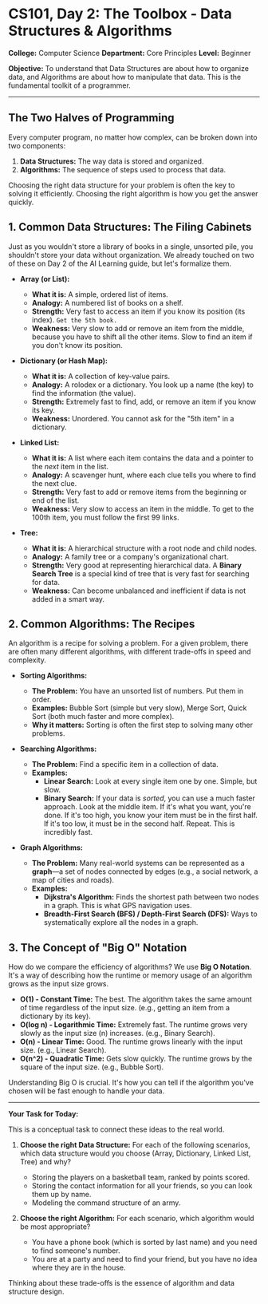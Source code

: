 # CS101, Day 2: The Toolbox - Data Structures & Algorithms

**College:** Computer Science
**Department:** Core Principles
**Level:** Beginner

**Objective:** To understand that Data Structures are about how to organize data, and Algorithms are about how to manipulate that data. This is the fundamental toolkit of a programmer.

---

## The Two Halves of Programming

Every computer program, no matter how complex, can be broken down into two components:

1.  **Data Structures:** The way data is stored and organized.
2.  **Algorithms:** The sequence of steps used to process that data.

Choosing the right data structure for your problem is often the key to solving it efficiently. Choosing the right algorithm is how you get the answer quickly.

## 1. Common Data Structures: The Filing Cabinets

Just as you wouldn't store a library of books in a single, unsorted pile, you shouldn't store your data without organization. We already touched on two of these on Day 2 of the AI Learning guide, but let's formalize them.

*   **Array (or List):**
    *   **What it is:** A simple, ordered list of items.
    *   **Analogy:** A numbered list of books on a shelf.
    *   **Strength:** Very fast to access an item if you know its position (its index). `Get the 5th book.`
    *   **Weakness:** Very slow to add or remove an item from the middle, because you have to shift all the other items. Slow to find an item if you don't know its position.

*   **Dictionary (or Hash Map):**
    *   **What it is:** A collection of key-value pairs.
    *   **Analogy:** A rolodex or a dictionary. You look up a name (the key) to find the information (the value).
    *   **Strength:** Extremely fast to find, add, or remove an item if you know its key.
    *   **Weakness:** Unordered. You cannot ask for the "5th item" in a dictionary.

*   **Linked List:**
    *   **What it is:** A list where each item contains the data and a pointer to the *next* item in the list.
    *   **Analogy:** A scavenger hunt, where each clue tells you where to find the next clue.
    *   **Strength:** Very fast to add or remove items from the beginning or end of the list.
    *   **Weakness:** Very slow to access an item in the middle. To get to the 100th item, you must follow the first 99 links.

*   **Tree:**
    *   **What it is:** A hierarchical structure with a root node and child nodes.
    *   **Analogy:** A family tree or a company's organizational chart.
    *   **Strength:** Very good at representing hierarchical data. A **Binary Search Tree** is a special kind of tree that is very fast for searching for data.
    *   **Weakness:** Can become unbalanced and inefficient if data is not added in a smart way.

## 2. Common Algorithms: The Recipes

An algorithm is a recipe for solving a problem. For a given problem, there are often many different algorithms, with different trade-offs in speed and complexity.

*   **Sorting Algorithms:**
    *   **The Problem:** You have an unsorted list of numbers. Put them in order.
    *   **Examples:** Bubble Sort (simple but very slow), Merge Sort, Quick Sort (both much faster and more complex).
    *   **Why it matters:** Sorting is often the first step to solving many other problems.

*   **Searching Algorithms:**
    *   **The Problem:** Find a specific item in a collection of data.
    *   **Examples:**
        *   **Linear Search:** Look at every single item one by one. Simple, but slow.
        *   **Binary Search:** If your data is *sorted*, you can use a much faster approach. Look at the middle item. If it's what you want, you're done. If it's too high, you know your item must be in the first half. If it's too low, it must be in the second half. Repeat. This is incredibly fast.

*   **Graph Algorithms:**
    *   **The Problem:** Many real-world systems can be represented as a **graph**—a set of nodes connected by edges (e.g., a social network, a map of cities and roads).
    *   **Examples:**
        *   **Dijkstra's Algorithm:** Finds the shortest path between two nodes in a graph. This is what GPS navigation uses.
        *   **Breadth-First Search (BFS) / Depth-First Search (DFS):** Ways to systematically explore all the nodes in a graph.

## 3. The Concept of "Big O" Notation

How do we compare the efficiency of algorithms? We use **Big O Notation**. It's a way of describing how the runtime or memory usage of an algorithm grows as the input size grows.

*   **O(1) - Constant Time:** The best. The algorithm takes the same amount of time regardless of the input size. (e.g., getting an item from a dictionary by its key).
*   **O(log n) - Logarithmic Time:** Extremely fast. The runtime grows very slowly as the input size (n) increases. (e.g., Binary Search).
*   **O(n) - Linear Time:** Good. The runtime grows linearly with the input size. (e.g., Linear Search).
*   **O(n^2) - Quadratic Time:** Gets slow quickly. The runtime grows by the square of the input size. (e.g., Bubble Sort).

Understanding Big O is crucial. It's how you can tell if the algorithm you've chosen will be fast enough to handle your data.

---

**Your Task for Today:**

This is a conceptual task to connect these ideas to the real world.

1.  **Choose the right Data Structure:** For each of the following scenarios, which data structure would you choose (Array, Dictionary, Linked List, Tree) and why?
    *   Storing the players on a basketball team, ranked by points scored.
    *   Storing the contact information for all your friends, so you can look them up by name.
    *   Modeling the command structure of an army.

2.  **Choose the right Algorithm:** For each scenario, which algorithm would be most appropriate?
    *   You have a phone book (which is sorted by last name) and you need to find someone's number.
    *   You are at a party and need to find your friend, but you have no idea where they are in the house.

Thinking about these trade-offs is the essence of algorithm and data structure design.
